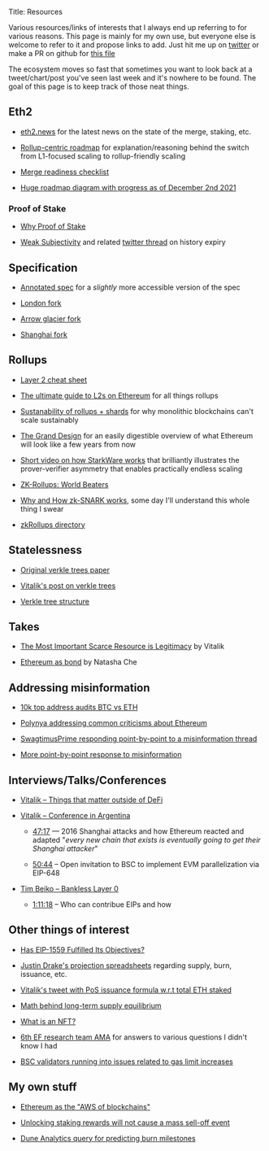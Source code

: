 Title: Resources

Various resources/links of interests that I always end up referring to for various reasons. This page is mainly for my own use, but everyone else is welcome to refer to it and propose links to add. Just hit me up on [twitter](https://twitter.com/domothy) or make a PR on github for [this file](https://github.com/domothyb/website/blob/master/content/resources.md)

The ecosystem moves so fast that sometimes you want to look back at a tweet/chart/post you've seen last week and it's nowhere to be found. The goal of this page is to keep track of those neat things.

## Eth2

* [eth2.news](https://eth2.news/) for the latest news on the state of the merge, staking, etc.

* [Rollup-centric roadmap](https://ethereum-magicians.org/t/a-rollup-centric-ethereum-roadmap/4698) for explanation/reasoning behind the switch from L1-focused scaling to rollup-friendly scaling

* [Merge readiness checklist](https://github.com/ethereum/pm/blob/master/Merge/mainnet-readiness.md)

* [Huge roadmap diagram with progress as of December 2nd 2021](https://twitter.com/VitalikButerin/status/1466411377107558402)

### Proof of Stake

* [Why Proof of Stake](https://vitalik.ca/general/2020/11/06/pos2020.html)

* [Weak Subjectivity](https://blog.ethereum.org/2014/11/25/proof-stake-learned-love-weak-subjectivity/) and related [twitter thread](https://twitter.com/lightclients/status/1462576116359569411) on history expiry

## Specification

* [Annotated spec](https://github.com/ethereum/annotated-spec) for a *slightly* more accessible version of the spec

* [London fork](https://github.com/ethereum/execution-specs/blob/master/network-upgrades/mainnet-upgrades/london.md)

* [Arrow glacier fork](https://github.com/ethereum/execution-specs/blob/master/network-upgrades/mainnet-upgrades/arrow-glacier.md)

* [Shanghai fork](https://github.com/ethereum/execution-specs/blob/master/network-upgrades/mainnet-upgrades/shanghai.md)

## Rollups

* [Layer 2 cheat sheet](https://mirror.xyz/ethmaxitard.eth/iyCAlOexgQKOvoSAAk4utYGEdnESOKb5HstM2_LaqL4)

* [The ultimate guide to L2s on Ethereum](https://mirror.xyz/dcbuilder.eth/QX_ELJBQBm1Iq45ktPsz8pWLZN1C52DmEtH09boZuo0) for all things rollups

* [Sustanability of rollups + shards](https://polynya.medium.com/why-rollups-data-shards-are-the-only-sustainable-solution-for-high-scalability-c9aabd6fbb48) for why monolithic blockchains can't scale sustainably

* [The Grand Design](https://thedailygwei.substack.com/p/the-grand-design-the-daily-gwei-335) for an easily digestible overview of what Ethereum will look like a few years from now

* [Short video on how StarkWare works](https://twitter.com/StarkWareLtd/status/1456256503157956609) that brilliantly illustrates the prover-verifier asymmetry that enables practically endless scaling

* [ZK-Rollups: World Beaters](https://hackmd.io/@canti/rkUT0BD8K)

* [Why and How zk-SNARK works](https://arxiv.org/pdf/1906.07221.pdf), some day I'll understand this whole thing I swear

* [zkRollups directory](https://www.zkrollups.xyz/)

## Statelessness

* [Original verkle trees paper](https://math.mit.edu/research/highschool/primes/materials/2018/Kuszmaul.pdf)

* [Vitalik's post on verkle trees](https://vitalik.ca/general/2021/06/18/verkle.html)

* [Verkle tree structure](https://blog.ethereum.org/2021/12/02/verkle-tree-structure/)

## Takes

* [The Most Important Scarce Resource is Legitimacy](https://vitalik.ca/general/2021/03/23/legitimacy.html) by Vitalik

* [Ethereum as bond](https://twitter.com/RealNatashaChe/status/1427344424074301473) by Natasha Che

## Addressing misinformation

* [10k top address audits BTC vs ETH](https://medium.com/@adamscochran/the-10k-audit-42c100dd32bb)

* [Polynya addressing common criticisms about Ethereum](https://www.reddit.com/r/ethereum/comments/najp2c/addressing_common_criticisms_about_ethereum/)

* [SwagtimusPrime responding point-by-point to a misinformation thread](https://www.reddit.com/r/CryptoCurrency/comments/qw2e32/eth_is_bad_and_i_am_tired_of_pretending_its_not/hl0bqo9/?context=3)

* [More point-by-point response to misinformation](https://www.reddit.com/r/ethereum/comments/r9dndo/is_ethereums_decentralization_enough_what_do_you/hncj3il/?context=3)

## Interviews/Talks/Conferences

* [Vitalik – Things that matter outside of DeFi](https://www.youtube.com/watch?v=oLsb7clrXMQ)

* [Vitalik – Conference in Argentina](https://www.youtube.com/watch?v=oLsb7clrXMQ)

    * [47:17](https://youtu.be/tdTyELiPqPo?t=2837) — 2016 Shanghai attacks and how Ethereum reacted and adapted
"*every new chain that exists is eventually going to get their Shanghai attacker*"

    * [50:44](https://youtu.be/tdTyELiPqPo?t=3044) – Open invitation to BSC to implement EVM parallelization via EIP-648

* [Tim Beiko – Bankless Layer 0](https://www.youtube.com/watch?v=Js_TjVW8VD4)

    * [1:11:18](https://youtu.be/Js_TjVW8VD4?t=4277) – Who can contribue EIPs and how

## Other things of interest

* [Has EIP-1559 Fulfilled Its Objectives?](https://pintail.xyz/posts/gas-market-analysis/)

* [Justin Drake's projection spreadsheets](https://docs.google.com/spreadsheets/d/1vrK5sY5ooq-F8dcyRhmmAJ5YtgkvWKWP3OfGCZIYxSA/edit#gid=0) regarding supply, burn, issuance, etc.

* [Vitalik's tweet with PoS issuance formula w.r.t total ETH staked](https://twitter.com/vitalikbuterin/status/1326444925957754880)

* [Math behind long-term supply equilibrium](https://ethresear.ch/t/circulating-supply-equilibrium-for-ethereum-and-minimum-viable-issuance-during-the-proof-of-stake-era/10954)

* [What is an NFT?](https://mobile.twitter.com/punk6529/status/1451896453065023493)

* [6th EF research team AMA](https://www.reddit.com/r/ethereum/comments/o4unlp/ama_we_are_the_efs_research_team_pt_6_23_june_2021/) for answers to various questions I didn't know I had

* [BSC validators running into issues related to gas limit increases](https://github.com/binance-chain/bsc/issues/553)

## My own stuff

* [Ethereum as the "AWS of blockchains"](https://twitter.com/domothy/status/1465905887541972996)

* [Unlocking staking rewards will not cause a mass sell-off event](https://twitter.com/domothy/status/1467387422765953029)

* [Dune Analytics query for predicting burn milestones](https://dune.xyz/queries/220490)
